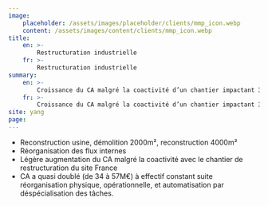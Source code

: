 ```yaml
---
image:
    placeholder: /assets/images/placeholder/clients/mmp_icon.webp
    content: /assets/images/content/clients/mmp_icon.webp
title:
    en: >-
        Restructuration industrielle
    fr: >-
        Restructuration industrielle
summary:
    en: >-
        Croissance du CA malgré la coactivité d’un chantier impactant 30% de la surface usine.
    fr: >-
        Croissance du CA malgré la coactivité d’un chantier impactant 30% de la surface usine.
site: yang
page:
---
```


<ul>
	<li>Reconstruction usine, démolition 2000m², reconstruction 4000m²</li>
	<li>Réorganisation des flux internes</li>
	<li>Légère augmentation du CA malgré la coactivité avec le chantier de restructuration du site France</li>
	<li>CA a quasi doublé (de 34 à 57M€) à effectif constant suite réorganisation physique, opérationnelle, et automatisation par déspécialisation des tâches.</li>
</ul>
